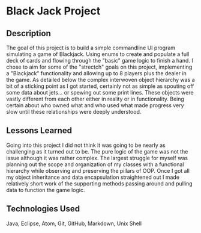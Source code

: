 # Black Jack Project

## Description
The goal of this project is to build a simple commandline UI program simulating a game of Blackjack. Using enums to create and populate a full deck of cards and flowing through the "basic" game logic to finish a hand. I chose to aim for some of the "strectch" goals on this project, implementing a "Blackjack" functionality and allowing up to 8 players plus the dealer in the game. As detailed below the complex interwoven object hierarchy was a bit of a sticking point as I got started, certainly not as simple as spouting off some data about jets... or spewing out some print lines. These objects were vastly different from each other either in reality or in functionality. Being certain about who owned what and who used what made progress very slow until these relationships were deeply understood.

## Lessons Learned
Going into this project I did not think it was going to be nearly as challenging as it turned out to be. The pure logic of the game was not the issue although it was rather complex. The largest struggle for myself was planning out the scope and organization of my classes with a functional hierarchy while observing and preserving the pillars of OOP. Once I got all my object inheritance and data encapsulation straightened out I made relatively short work of the supporting methods passing around and pulling data to function the game logic.

## Technologies Used
Java, Eclipse, Atom, Git, GitHub, Markdown, Unix Shell
